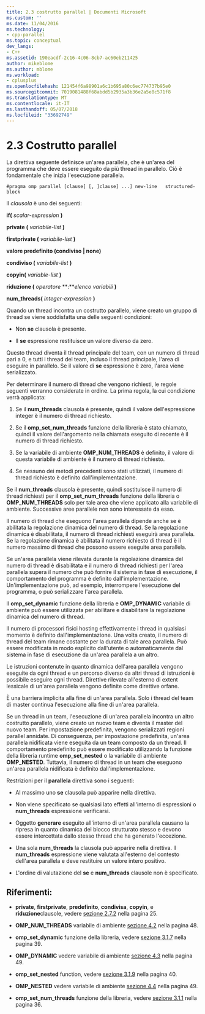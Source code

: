 ```yaml
---
title: 2.3 costrutto parallel | Documenti Microsoft
ms.custom: ''
ms.date: 11/04/2016
ms.technology:
- cpp-parallel
ms.topic: conceptual
dev_langs:
- C++
ms.assetid: 190eacdf-2c16-4c06-8cb7-ac60eb211425
author: mikeblome
ms.author: mblome
ms.workload:
- cplusplus
ms.openlocfilehash: 121454f6a98901a6c1b695a80c6ec774737b95e0
ms.sourcegitcommit: 7019081488f68abdd5b2935a3b36e2a5e8c571f8
ms.translationtype: MT
ms.contentlocale: it-IT
ms.lasthandoff: 05/07/2018
ms.locfileid: "33692749"
---
```

# <a name="23-parallel-construct"></a>2.3 Costrutto parallel
La direttiva seguente definisce un'area parallela, che è un'area del programma che deve essere eseguito da più thread in parallelo. Ciò è fondamentale che inizia l'esecuzione parallela.  
  
```  
#pragma omp parallel [clause[ [, ]clause] ...] new-line   structured-block  
```  
  
 Il *clausola* è uno dei seguenti:  
  
 **if(** *scalar-expression* **)**  
  
 **private (** *variabile-list* **)**  
  
 **firstprivate (** *variabile-list* **)**  
  
 **valore predefinito (condiviso &#124; none)**  
  
 **condiviso (** *variabile-list* **)**  
  
 **copyin(** *variable-list* **)**  
  
 **riduzione (** *operatore* **:***elenco variabili* **)**   
  
 **num_threads(** *integer-expression* **)**  
  
 Quando un thread incontra un costrutto parallelo, viene creato un gruppo di thread se viene soddisfatta una delle seguenti condizioni:  
  
-   Non **se** clausola è presente.  
  
-   Il **se** espressione restituisce un valore diverso da zero.  
  
 Questo thread diventa il thread principale del team, con un numero di thread pari a 0, e tutti i thread del team, incluso il thread principale, l'area di eseguire in parallelo. Se il valore di **se** espressione è zero, l'area viene serializzato.  
  
 Per determinare il numero di thread che vengono richiesti, le regole seguenti verranno considerate in ordine. La prima regola, la cui condizione verrà applicata:  
  
1.  Se il **num_threads** clausola è presente, quindi il valore dell'espressione integer è il numero di thread richiesto.  
  
2.  Se il **omp_set_num_threads** funzione della libreria è stato chiamato, quindi il valore dell'argomento nella chiamata eseguito di recente è il numero di thread richiesto.  
  
3.  Se la variabile di ambiente **OMP_NUM_THREADS** è definito, il valore di questa variabile di ambiente è il numero di thread richiesto.  
  
4.  Se nessuno dei metodi precedenti sono stati utilizzati, il numero di thread richiesto è definito dall'implementazione.  
  
 Se il **num_threads** clausola è presente, quindi sostituisce il numero di thread richiesti per il **omp_set_num_threads** funzione della libreria o **OMP_NUM_THREADS** solo per tale area che viene applicato alla variabile di ambiente. Successive aree parallele non sono interessate da esso.  
  
 Il numero di thread che eseguono l'area parallela dipende anche se è abilitata la regolazione dinamica del numero di thread. Se la regolazione dinamica è disabilitata, il numero di thread richiesti eseguirà area parallela. Se la regolazione dinamica è abilitata il numero richiesto di thread è il numero massimo di thread che possono essere eseguite area parallela.  
  
 Se un'area parallela viene rilevata durante la regolazione dinamica del numero di thread è disabilitata e il numero di thread richiesti per l'area parallela supera il numero che può fornire il sistema in fase di esecuzione, il comportamento del programma è definito dall'implementazione. Un'implementazione può, ad esempio, interrompere l'esecuzione del programma, o può serializzare l'area parallela.  
  
 Il **omp_set_dynamic** funzione della libreria e **OMP_DYNAMIC** variabile di ambiente può essere utilizzata per abilitare e disabilitare la regolazione dinamica del numero di thread.  
  
 Il numero di processori fisici hosting effettivamente i thread in qualsiasi momento è definito dall'implementazione. Una volta creato, il numero di thread del team rimane costante per la durata di tale area parallela. Può essere modificata in modo esplicito dall'utente o automaticamente dal sistema in fase di esecuzione da un'area parallela a un altro.  
  
 Le istruzioni contenute in quanto dinamica dell'area parallela vengono eseguite da ogni thread e un percorso diverso da altri thread di istruzioni è possibile eseguire ogni thread. Direttive rilevate all'esterno di extent lessicale di un'area parallela vengono definite come direttive orfane.  
  
 È una barriera implicita alla fine di un'area parallela. Solo i thread del team di master continua l'esecuzione alla fine di un'area parallela.  
  
 Se un thread in un team, l'esecuzione di un'area parallela incontra un altro costrutto parallelo, viene creato un nuovo team e diventa il master del nuovo team. Per impostazione predefinita, vengono serializzati regioni parallel annidate. Di conseguenza, per impostazione predefinita, un'area parallela nidificata viene eseguita da un team composto da un thread. Il comportamento predefinito può essere modificato utilizzando la funzione della libreria runtime **omp_set_nested** o la variabile di ambiente **OMP_NESTED**. Tuttavia, il numero di thread in un team che eseguono un'area parallela nidificata è definito dall'implementazione.  
  
 Restrizioni per il **parallela** direttiva sono i seguenti:  
  
-   Al massimo uno **se** clausola può apparire nella direttiva.  
  
-   Non viene specificato se qualsiasi lato effetti all'interno di espressioni o **num_threads** espressione verificarsi.  
  
-   Oggetto **generare** eseguito all'interno di un'area parallela causano la ripresa in quanto dinamica del blocco strutturato stesso e devono essere intercettata dallo stesso thread che ha generato l'eccezione.  
  
-   Una sola **num_threads** la clausola può apparire nella direttiva. Il **num_threads** espressione viene valutata all'esterno del contesto dell'area parallela e deve restituire un valore intero positivo.  
  
-   L'ordine di valutazione del **se** e **num_threads** clausole non è specificato.  
  
## <a name="cross-references"></a>Riferimenti:  
  
-   **private**, **firstprivate**, **predefinito**, **condivisa**, **copyin**, e **riduzione**clausole, vedere [sezione 2.7.2](../../parallel/openmp/2-7-2-data-sharing-attribute-clauses.md) nella pagina 25.  
  
-   **OMP_NUM_THREADS** variabile di ambiente [sezione 4.2](../../parallel/openmp/4-2-omp-num-threads.md) nella pagina 48.  
  
-   **omp_set_dynamic** funzione della libreria, vedere [sezione 3.1.7](../../parallel/openmp/3-1-7-omp-set-dynamic-function.md) nella pagina 39.  
  
-   **OMP_DYNAMIC** vedere variabile di ambiente [sezione 4.3](../../parallel/openmp/4-3-omp-dynamic.md) nella pagina 49.  
  
-   **omp_set_nested** function, vedere [sezione 3.1.9](../../parallel/openmp/3-1-9-omp-set-nested-function.md) nella pagina 40.  
  
-   **OMP_NESTED** vedere variabile di ambiente [sezione 4.4](../../parallel/openmp/4-4-omp-nested.md) nella pagina 49.  
  
-   **omp_set_num_threads** funzione della libreria, vedere [sezione 3.1.1](../../parallel/openmp/3-1-1-omp-set-num-threads-function.md) nella pagina 36.